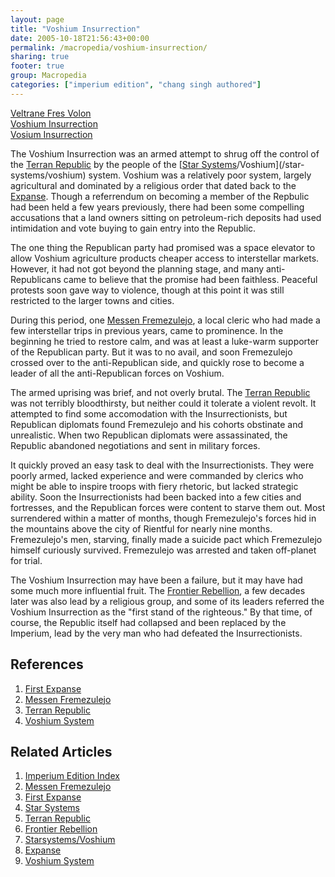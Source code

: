 ```yaml
---
layout: page
title: "Voshium Insurrection"
date: 2005-10-18T21:56:43+00:00
permalink: /macropedia/voshium-insurrection/
sharing: true
footer: true
group: Macropedia
categories: ["imperium edition", "chang singh authored"]
---
```


<div class='row'>
	<div class='col-md-4'><a href='/macropedia/veltrane-fres-volon'>Veltrane Fres Volon</a></div>
	<div class='col-md-4'><a href='/macropedia/voshium-insurrection'>Voshium Insurrection</a></div>
	<div class='col-md-4'><a href='/macropedia/vosium-insurrection'>Vosium Insurrection</a></div>
</div>


The Voshium Insurrection was an armed attempt to shrug off the control of the [Terran Republic](/macropedia/terran-republic) by the people of the [[Star Systems](/macropedia/star-systems)/Voshium](/star-systems/voshium) system.  Voshium was a relatively poor system, largely agricultural and dominated by a religious order that dated back to the [Expanse](/chronology/first-expanse).  Though a referrendum on becoming a member of the Repbulic had been held a few years previously, there had been some compelling accusations that a land owners sitting on petroleum-rich deposits had used intimidation and vote buying to gain entry into the Republic.

The one thing the Republican party had promised was a space elevator to allow Voshium agriculture products cheaper access to interstellar markets.  However, it had not got beyond the planning stage, and many anti-Republicans came to believe that the promise had been faithless.  Peaceful protests soon gave way to violence, though at this point it was still restricted to the larger towns and cities.

During this period, one [Messen Fremezulejo](/macropedia/messen-fremezulejo), a local cleric who had made a few interstellar trips in previous years, came to prominence.  In the beginning he tried to restore calm, and was at least a luke-warm supporter of the Republican party.  But it was to no avail, and soon Fremezulejo crossed over to the anti-Republican side, and quickly rose to become a leader of all the anti-Republican forces on Voshium.

The armed uprising was brief, and not overly brutal.  The [Terran Republic](/macropedia/terran-republic) was not terribly bloodthirsty, but neither could it tolerate a violent revolt.  It attempted to find some accomodation with the Insurrectionists, but Republican diplomats found Fremezulejo and his cohorts obstinate and unrealistic.  When two Republican diplomats were assassinated, the Republic abandoned negotiations and sent in military forces.

It quickly proved an easy task to deal with the Insurrectionists.  They were poorly armed, lacked experience and were commanded by clerics who might be able to inspire troops with fiery rhetoric, but lacked strategic ability.  Soon the Insurrectionists had been backed into a few cities and fortresses, and the Republican forces were content to starve them out.  Most surrendered within a matter of months, though Fremezulejo's forces hid in the mountains above the city of Rientful for nearly nine months.  Fremezulejo's men, starving, finally made a suicide pact which Fremezulejo himself curiously survived.  Fremezulejo was arrested and taken off-planet for trial.

The Voshium Insurrection may have been a failure, but it may have had some much more influential fruit.  The [Frontier Rebellion](/macropedia/frontier-rebellion), a few decades later was also lead by a religious group, and some of its leaders referred the Voshium Insurrection as the "first stand of the righteous."  By that time, of course, the Republic itself had collapsed and been replaced by the Imperium, lead by the very man who had defeated the Insurrectionists.

## References
1. [First Expanse](/chronology/first-expanse)
1. [Messen Fremezulejo](/macropedia/messen-fremezulejo)
1. [Terran Republic](/macropedia/terran-republic)
1. [Voshium System](/star-systems/voshium)

## Related Articles

1. [Imperium Edition Index](/macropedia/imperium-edition-index)
2. [Messen Fremezulejo](/macropedia/messen-fremezulejo)
3. [First Expanse](/chronology/first-expanse)
4. [Star Systems](/macropedia/star-systems)
5. [Terran Republic](/macropedia/terran-republic)
6. [Frontier Rebellion](/macropedia/frontier-rebellion)
7. [Starsystems/Voshium](/star-systems/voshium)
8. [Expanse](/chronology/first-expanse)
9. [Voshium System](/star-systems/voshium)



 
